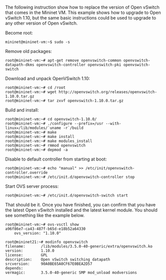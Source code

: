 The following instruction show how to replace the version of Open vSwitch that comes in the Mininet VM.  This example shows how to upgrade to Open vSwitch 1.10, but the same basic instructions could be used to upgrade to any other version of Open vSwitch.

Become root:

    mininet@mininet-vm:~$ sudo -s

Remove old packages:

    root@mininet-vm:~# apt-get remove openvswitch-common openvswitch-datapath-dkms openvswitch-controller openvswitch-pki openvswitch-switch

Download and unpack OpenVSwitch 1.10:

    root@mininet-vm:~# cd /root
    root@mininet-vm:~# wget http://openvswitch.org/releases/openvswitch-1.10.0.tar.gz
    root@mininet-vm:~# tar zxvf openvswitch-1.10.0.tar.gz

Build and install:

    root@mininet-vm:~# cd openvswitch-1.10.0/
    root@mininet-vm:~# ./configure --prefix=/usr --with-linux=/lib/modules/`uname -r`/build
    root@mininet-vm:~# make
    root@mininet-vm:~# make install
    root@mininet-vm:~# make modules_install
    root@mininet-vm:~# rmmod openvswitch
    root@mininet-vm:~# depmod -a

Disable to default controller from starting at boot:

    root@mininet-vm:~# echo "manual" >> /etc/init/openvswitch-controller.override
    root@mininet-vm:~# /etc/init.d/openvswitch-controller stop


Start OVS server process:

    root@mininet-vm:~# /etc/init.d/openvswitch-switch start

That should be it.  Once you have finished, you can confirm that you have the latest Open vSwitch installed and the latest kernel module.  You should see something like the example below.

    root@mininet-vm:~# ovs-vsctl show
    a96f86e7-ca43-487f-b65d-e18b52a64330
        ovs_version: "1.10.0"

    root@mininet21:~# modinfo openvswitch
    filename:       /lib/modules/3.5.0-40-generic/extra/openvswitch.ko
    version:        1.10.0
    license:        GPL
    description:    Open vSwitch switching datapath
    srcversion:     90A0BE65A0CF67E0BEA2D57
    depends:
    vermagic:       3.5.0-40-generic SMP mod_unload modversions
